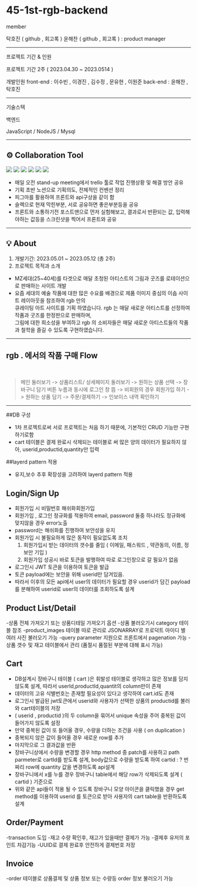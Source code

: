 # 45-1st-rgb-backend

member


탁호진 ( github , 회고록 ) 
윤해찬 ( github , 회고록 ) : product manager

----------------------------------

프로젝트 기간 & 인원

프로젝트 기간 2주 ( 2023.04.30 ~ 2023.0514 )

개발인원 
front-end : 이수빈 , 이경진 , 김수정 , 문유현 , 이원준 
back-end : 윤해찬 , 탁호진 

------------------------------------
기술스텍 

백엔드

JavaScript / NodeJS / Mysql 

---------------------------------------

## ⚙️ Collaboration Tool
  
<img src="https://img.shields.io/badge/github-181717?style=for-the-badge&logo=github&logoColor=white">
<img src="https://img.shields.io/badge/trello-008FC7?style=for-the-badge&logo=trello&logoColor=white">
<img src="https://img.shields.io/badge/figma-FF61F6?style=for-the-badge&logo=figma&logoColor=white">
<img src="https://img.shields.io/badge/notion-181717?style=for-the-badge&logo=notion&logoColor=white">
<img src="https://img.shields.io/badge/slack-4A154B?style=for-the-badge&logo=slack&logoColor=white">
<img src="https://img.shields.io/badge/postman-FF4500?style=for-the-badge&logo=postman&logoColor=white">

- 매일 오전 stand-up meeting에서 trello 툴로 작업 진행상황 및 해결 방안 공유 <br>
- 기획 초반 노션으로 기획의도, 전체적인 컨벤션 정리 <br>
- 피그마를 활용하여 프론트와 api구상을 같이 함
- 슬랙으로 현재 막힌부분, 서로 공유하면 좋은부분등을 공유
- 프론트와 소통하기전 포스트맨으로 먼저 실험해보고, 결과로서 반환되는 값, 입력해야하는 값등을 스크린샷을 찍어서 프론트와 공유

-----------------------------------------

## 💡 About

1. 개발기간: 2023.05.01 ~ 2023.05.12 (총 2주)
2. 프로젝트 목적과 소개
- MZ세대(25~40세)를 타겟으로 매달 초청된 아티스트의 그림과 굿즈를 로테이션으로 판매하는 사이트 개발
- 요즘 세대의 예술 작품에 대한 많은 수요를 배경으로 제품 이미지 중심의 이솝 사이트 레이아웃을 참조하여 rgb 만의 <br>
큐레이팅 아트 사이트를 기획 하였습니다. rgb 는 매달 새로운 아티스트를 선정하여 작품과 굿즈를 한정판으로 판매하며, <br>
그림에 대한 희소성을 부여하고 rgb 의 소비자들은 매달 새로운 아티스트들의 작품과 철학을 즐길 수 있도록 구현하였습니다. <br>

-------------------------------------
## rgb . 에서의 작품 구매 Flow
<br>

> 메인 둘러보기 -> 상품리스트/ 상세페이지 둘러보기 -> 원하는 상품 선택 -> 장바구니 담기 버튼 누름과 동시에 로그인 창 뜸 ->
비회원의 경우 회원가입 하기 -> 원하는 상품 담기 -> 주문/결제하기 -> 인보이스 내역 확인하기

-------------------------------------

##DB 구성
- 1차 프로젝트로써 서로 프로젝트는 처음 하기 때문에, 기본적인 CRUD 기능만 구현하기로함
- cart 테이블은 결제 완료시 삭제되는 테이블로 써 많은 양의 데이터가 필요하지 않아, userid,productid,quantity만 입력

##layerd pattern 적용
- 유지,보수 추후 확장성을 고려하여 layerd pattern 적용

## Login/Sign Up

- 회원가입 시 비밀번호 해쉬화회원가입
- 회원가입 , 로그인 정규화를 적용하여 email, password 둘중 하나라도 정규화에 맞지않을 경우 error노출
- password는 해쉬화를 진행하여 보안성을 유지
- 회원가입 시 불필요하게 많은 동작이 필요없도록 조치
  1) 회원가입시 받는 데이터의 갯수를 줄임 ( 이메일, 패스워드 , 약관동의, 이름, 정보만 기입 )
  2) 회원가입 성공시 바로 토큰을 발행하여 따로 로그인창으로 갈 필요가 없음
- 로그인시 JWT 토큰을 이용하여 토큰을 발급
- 토큰 payload에는 보안을 위해 userid만 담겨있음.
- 따라서 이후의 모든 api에서 user의 데이터가 필요할 경우 userid가 담긴 payload를 분해하여 userid로 user의 데이터를 조회하도록 설계
## Product List/Detail

-상품 전체 가져오기 또는 상품디테일 가져오기 옵션
-상품 불러오기시 category 테이블 참조
-product_images 테이블 따로 관리로 JSONARRAY로 프로덕트 아이디 별 여러 사진 불러오기 가능
-query parameter 지원으로 프론트에서 pagenation 가능
-상품 갯수 및 재고 테이블에서 관리 (품절시 품절된 부분에 대해 표시 가능)


## Cart

- DB설계시 장바구니 테이블 ( cart )은 휘발성 테이블로 생각하고 많은 정보를 담지않도록 설계, 따라서 userId,productId,quantit의 column만이 존재
- 데이터의 고유 식별번호는 존재할 필요성이 있다고 생각하여 cart.id도 존재
- 로그인시 발급된 jwt토큰에서 userid와 사용자가 선택한 상품의 productid를 불러와 cart테이블의 저장
- ( userid , productid )의 두 column을 묶어서 unique 속성을 주어 중복된 값이 들어가지 않도록 설정
- 만약 중복된 값이 또 들어올 경우, 수량을 더하는 조건을 사용 ( on duplication )
- 중복되지 않은 값이 들어올 경우 새로운 row를 추가
- 마지막으로 그 결과값을 반환 
- 장바구니상에서 수량을 변경할 경우 http method 중 patch를 사용하고 path parmeter로 cartId를 받도록 설계, body값으로 수량을 받도록 하여
  cartid : ? 번 짜리 row에 quantity 값을 변경하도록 api설계
- 장바구니에서 x를 누를 경우 장바구니 table에서 해당 row가 삭제되도록 설계 ( cartid ) 기준으로 
- 위와 같은 api들이 적용 될 수 있도록 장바구니 모양 아이콘을 클릭했을 경우 get method를 이용하여 userid 를 토큰으로 받아 사용자의 cart table을 반환하도록 설계

## Order/Payment

-transaction 도입
-재고 수량 확인후, 재고가 있을때만 결제가 가능
-결제후 유저의 포인트 차감기능
-UUID로 결제 완료후 안전하게 결제번호 저장

## Invoice

-order 테이블로 상품결제 및 상품 정보 또는 수량등 order 정보 불러오기 가능



